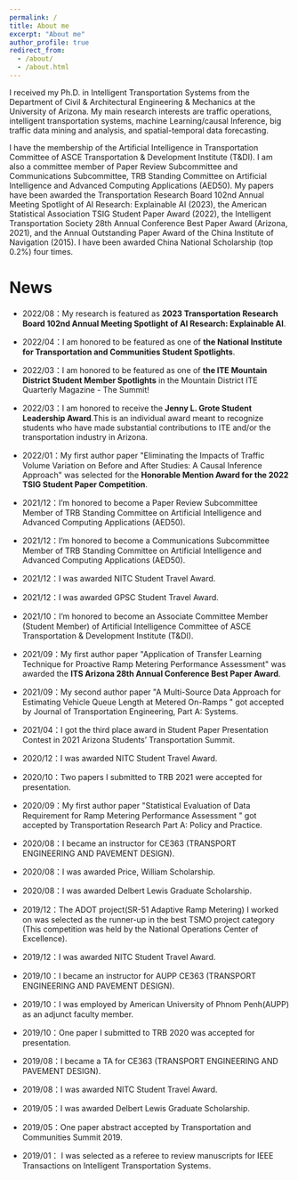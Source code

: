 ```yaml
---
permalink: /
title: About me
excerpt: "About me"
author_profile: true
redirect_from: 
  - /about/
  - /about.html
---
```


I received my Ph.D. in Intelligent Transportation Systems from the Department of Civil & Architectural Engineering & Mechanics at the University of Arizona. My main research interests are traffic operations, intelligent transportation systems, machine Learning/causal Inference, big traffic data mining and analysis, and spatial-temporal data forecasting. 

I have the membership of the Artificial Intelligence in Transportation Committee of ASCE Transportation & Development Institute (T&DI). I am also a committee member of Paper Review Subcommittee and Communications Subcommittee, TRB Standing Committee on Artificial Intelligence and Advanced Computing Applications (AED50). My papers have been awarded the Transportation Research Board 102nd Annual Meeting Spotlight of AI Research: Explainable AI (2023), the American Statistical Association TSIG Student Paper Award (2022), the Intelligent Transportation Society 28th Annual Conference Best Paper Award (Arizona, 2021), and the Annual Outstanding Paper Award of the China Institute of Navigation (2015). I have been awarded China National Scholarship (top 0.2%) four times.   

News
======
* 2022/08：My research is featured as **2023 Transportation Research Board 102nd Annual Meeting Spotlight of AI Research: Explainable AI**.

* 2022/04：I am honored to be featured as one of **the National Institute for Transportation and Communities Student Spotlights**. 

* 2022/03：I am honored to be featured as one of **the ITE Mountain District Student Member Spotlights** in the Mountain District ITE Quarterly Magazine - The Summit!

* 2022/03：I am honored to receive the **Jenny L. Grote Student Leadership Award**.This is an individual award meant to recognize students who have made substantial contributions to ITE and/or the transportation industry in Arizona. 

* 2022/01：My first author paper "Eliminating the Impacts of Traffic Volume Variation on Before and After Studies: A Causal Inference Approach" was selected for the **Honorable Mention Award for the 2022 TSIG Student Paper Competition**.   
 
* 2021/12：I’m honored to become a Paper Review Subcommittee Member of TRB Standing Committee on Artificial Intelligence and Advanced Computing Applications (AED50).
 
* 2021/12：I’m honored to become a Communications Subcommittee Member of TRB Standing Committee on Artificial Intelligence and Advanced Computing Applications (AED50).

* 2021/12：I was awarded NITC Student Travel Award.

* 2021/12：I was awarded GPSC Student Travel Award.
 
* 2021/10：I’m honored to become an Associate Committee Member (Student Member) of Artificial Intelligence Committee of ASCE Transportation & Development Institute (T&DI). 
 
* 2021/09：My first author paper "Application of Transfer Learning Technique for Proactive Ramp Metering Performance Assessment" was awarded the **ITS Arizona 28th Annual Conference Best Paper Award**.                                            
 
* 2021/09：My second author paper "A Multi-Source Data Approach for Estimating Vehicle Queue Length at Metered On-Ramps " got accepted by  Journal of Transportation Engineering, Part A: Systems.
 
* 2021/04：I got the third place award in Student Paper Presentation Contest in 2021 Arizona Students’ Transportation Summit.

* 2020/12：I was awarded NITC Student Travel Award.

* 2020/10：Two papers I submitted to TRB 2021 were accepted for presentation.
 
* 2020/09：My first author paper "Statistical Evaluation of Data Requirement for Ramp Metering Performance Assessment " got accepted by Transportation Research Part A: Policy and Practice.

* 2020/08：I became an instructor for CE363 (TRANSPORT ENGINEERING AND PAVEMENT DESIGN).

* 2020/08：I was awarded Price, William Scholarship.

* 2020/08：I was awarded Delbert Lewis Graduate Scholarship.

* 2019/12：The ADOT project(SR-51 Adaptive Ramp Metering) I worked on was selected as the runner-up in the best TSMO project category (This competition was held by the National Operations Center of Excellence).

* 2019/12：I was awarded NITC Student Travel Award.

* 2019/10：I became an instructor for AUPP CE363 (TRANSPORT ENGINEERING AND PAVEMENT DESIGN).

* 2019/10：I was employed by American University of Phnom Penh(AUPP) as an adjunct faculty member.

* 2019/10：One paper I submitted to TRB 2020 was accepted for presentation.

* 2019/08：I became a TA for CE363 (TRANSPORT ENGINEERING AND PAVEMENT DESIGN).

* 2019/08：I was awarded NITC Student Travel Award.

* 2019/05：I was awarded Delbert Lewis Graduate Scholarship.

* 2019/05：One paper abstract accepted by Transportation and Communities Summit 2019.

* 2019/01： I was selected as a referee to review manuscripts for IEEE Transactions on Intelligent Transportation Systems.
